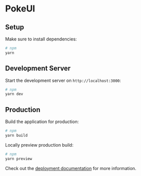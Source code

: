 # PokeUI

## Setup

Make sure to install dependencies:

```bash
# npm
yarn
```

## Development Server

Start the development server on `http://localhost:3000`:

```bash
# npm
yarn dev
```

## Production

Build the application for production:

```bash
# npm
yarn build
```

Locally preview production build:

```bash
# npm
yarn preview
```

Check out the [deployment documentation](https://nuxt.com/docs/getting-started/deployment) for more information.
